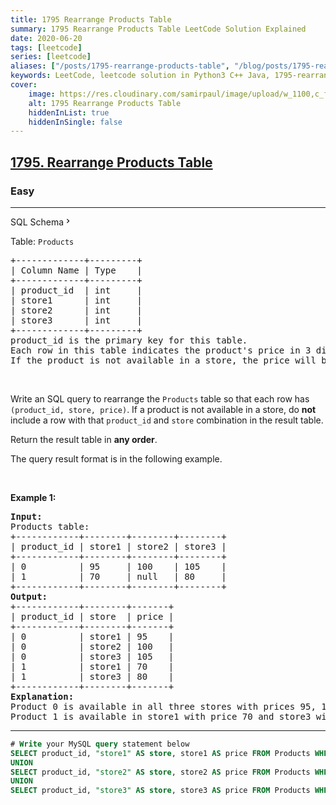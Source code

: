 ```yaml
---
title: 1795 Rearrange Products Table
summary: 1795 Rearrange Products Table LeetCode Solution Explained
date: 2020-06-20
tags: [leetcode]
series: [leetcode]
aliases: ["/posts/1795-rearrange-products-table", "/blog/posts/1795-rearrange-products-table", "/1795-rearrange-products-table"]
keywords: LeetCode, leetcode solution in Python3 C++ Java, 1795-rearrange-products-table solution
cover:
    image: https://res.cloudinary.com/samirpaul/image/upload/w_1100,c_fit,co_rgb:FFFFFF,l_text:Arial_70_bold:1795 Rearrange Products Table/problem-solving.webp
    alt: 1795 Rearrange Products Table
    hiddenInList: true
    hiddenInSingle: false
---
```



<h2><a href="https://leetcode.com/problems/rearrange-products-table/">1795. Rearrange Products Table</a></h2><h3>Easy</h3><hr><div class="sql-schema-wrapper__3VBi"><a class="sql-schema-link__3cEg">SQL Schema<svg viewBox="0 0 24 24" width="1em" height="1em" class="icon__1Md2"><path fill-rule="evenodd" d="M10 6L8.59 7.41 13.17 12l-4.58 4.59L10 18l6-6z"></path></svg></a></div><div><p>Table: <code>Products</code></p>

<pre>+-------------+---------+
| Column Name | Type    |
+-------------+---------+
| product_id  | int     |
| store1      | int     |
| store2      | int     |
| store3      | int     |
+-------------+---------+
product_id is the primary key for this table.
Each row in this table indicates the product's price in 3 different stores: store1, store2, and store3.
If the product is not available in a store, the price will be null in that store's column.
</pre>

<p>&nbsp;</p>

<p>Write an SQL query to rearrange the <code>Products</code> table so that each row has <code>(product_id, store, price)</code>. If a product is not available in a store, do <strong>not</strong> include a row with that <code>product_id</code> and <code>store</code> combination in the result table.</p>

<p>Return the result table in <strong>any order</strong>.</p>

<p>The query result format is in the following example.</p>

<p>&nbsp;</p>
<p><strong>Example 1:</strong></p>

<pre><strong>Input:</strong> 
Products table:
+------------+--------+--------+--------+
| product_id | store1 | store2 | store3 |
+------------+--------+--------+--------+
| 0          | 95     | 100    | 105    |
| 1          | 70     | null   | 80     |
+------------+--------+--------+--------+
<strong>Output:</strong> 
+------------+--------+-------+
| product_id | store  | price |
+------------+--------+-------+
| 0          | store1 | 95    |
| 0          | store2 | 100   |
| 0          | store3 | 105   |
| 1          | store1 | 70    |
| 1          | store3 | 80    |
+------------+--------+-------+
<strong>Explanation:</strong> 
Product 0 is available in all three stores with prices 95, 100, and 105 respectively.
Product 1 is available in store1 with price 70 and store3 with price 80. The product is not available in store2.
</pre>
</div>

---




```sql
# Write your MySQL query statement below
SELECT product_id, "store1" AS store, store1 AS price FROM Products WHERE store1 IS NOT NULL
UNION
SELECT product_id, "store2" AS store, store2 AS price FROM Products WHERE store2 IS NOT NULL
UNION
SELECT product_id, "store3" AS store, store3 AS price FROM Products WHERE store3 IS NOT NULL


```
